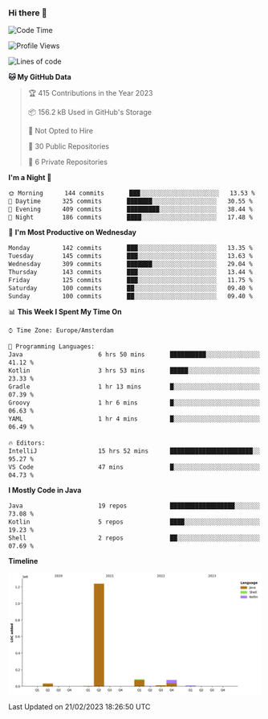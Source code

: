 ### Hi there 👋


<!--START_SECTION:waka-->
![Code Time](http://img.shields.io/badge/Code%20Time-3%2C028%20hrs%2018%20mins-blue)

![Profile Views](http://img.shields.io/badge/Profile%20Views-1-blue)

![Lines of code](https://img.shields.io/badge/From%20Hello%20World%20I%27ve%20Written-1%20Million%20lines%20of%20code-blue)

**🐱 My GitHub Data** 

> 🏆 415 Contributions in the Year 2023
 > 
> 📦 156.2 kB Used in GitHub's Storage 
 > 
> 🚫 Not Opted to Hire
 > 
> 📜 30 Public Repositories 
 > 
> 🔑 6 Private Repositories  
 > 
**I'm a Night 🦉** 

```text
🌞 Morning      144 commits       ███░░░░░░░░░░░░░░░░░░░░░░   13.53 % 
🌆 Daytime      325 commits       ███████░░░░░░░░░░░░░░░░░░   30.55 % 
🌃 Evening      409 commits       █████████░░░░░░░░░░░░░░░░   38.44 % 
🌙 Night        186 commits       ████░░░░░░░░░░░░░░░░░░░░░   17.48 % 

```
📅 **I'm Most Productive on Wednesday** 

```text
Monday         142 commits       ███░░░░░░░░░░░░░░░░░░░░░░   13.35 % 
Tuesday        145 commits       ███░░░░░░░░░░░░░░░░░░░░░░   13.63 % 
Wednesday      309 commits       ███████░░░░░░░░░░░░░░░░░░   29.04 % 
Thursday       143 commits       ███░░░░░░░░░░░░░░░░░░░░░░   13.44 % 
Friday         125 commits       ███░░░░░░░░░░░░░░░░░░░░░░   11.75 % 
Saturday       100 commits       ██░░░░░░░░░░░░░░░░░░░░░░░   09.40 % 
Sunday         100 commits       ██░░░░░░░░░░░░░░░░░░░░░░░   09.40 % 

```


📊 **This Week I Spent My Time On** 

```text
⌚︎ Time Zone: Europe/Amsterdam

💬 Programming Languages: 
Java                     6 hrs 50 mins       ██████████░░░░░░░░░░░░░░░   41.12 % 
Kotlin                   3 hrs 53 mins       █████░░░░░░░░░░░░░░░░░░░░   23.33 % 
Gradle                   1 hr 13 mins        █░░░░░░░░░░░░░░░░░░░░░░░░   07.39 % 
Groovy                   1 hr 6 mins         █░░░░░░░░░░░░░░░░░░░░░░░░   06.63 % 
YAML                     1 hr 4 mins         █░░░░░░░░░░░░░░░░░░░░░░░░   06.49 % 

🔥 Editors: 
IntelliJ                 15 hrs 52 mins      ███████████████████████░░   95.27 % 
VS Code                  47 mins             █░░░░░░░░░░░░░░░░░░░░░░░░   04.73 % 

```

**I Mostly Code in Java** 

```text
Java                     19 repos            ██████████████████░░░░░░░   73.08 % 
Kotlin                   5 repos             ████░░░░░░░░░░░░░░░░░░░░░   19.23 % 
Shell                    2 repos             ██░░░░░░░░░░░░░░░░░░░░░░░   07.69 % 

```


**Timeline**

![Chart not found](https://raw.githubusercontent.com/powercasgamer/powercasgamer/master/charts/bar_graph.png) 


 Last Updated on 21/02/2023 18:26:50 UTC
<!--END_SECTION:waka-->
